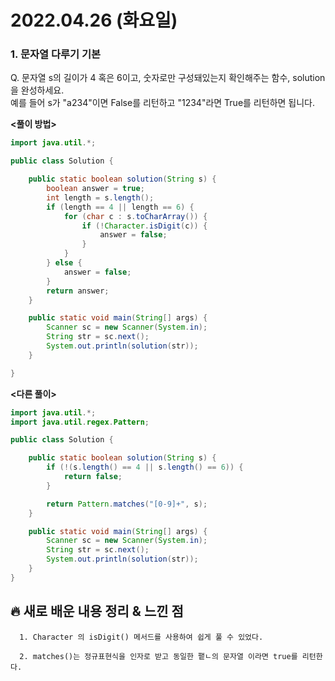 # 2022.04.26 (화요일)

### **1. 문자열 다루기 기본**

Q. 문자열 s의 길이가 4 혹은 6이고, 숫자로만 구성돼있는지 확인해주는 함수, solution을 완성하세요.   
   예를 들어 s가 "a234"이면 False를 리턴하고 "1234"라면 True를 리턴하면 됩니다.



**<풀이 방법>**
```java
import java.util.*;

public class Solution {

    public static boolean solution(String s) {
        boolean answer = true;
        int length = s.length();
        if (length == 4 || length == 6) {
            for (char c : s.toCharArray()) {
                if (!Character.isDigit(c)) {
                    answer = false;
                }
            }
        } else {
            answer = false;
        }
        return answer;
    }

    public static void main(String[] args) {
        Scanner sc = new Scanner(System.in);
        String str = sc.next();
        System.out.println(solution(str));
    }

}
```

**<다른 풀이>**
```java
import java.util.*;
import java.util.regex.Pattern;

public class Solution {

    public static boolean solution(String s) {
        if (!(s.length() == 4 || s.length() == 6)) {
            return false;
        }

        return Pattern.matches("[0-9]+", s);
    }

    public static void main(String[] args) {
        Scanner sc = new Scanner(System.in);
        String str = sc.next();
        System.out.println(solution(str));
    }
}

```
##  **🔥 새로 배운 내용 정리 & 느낀 점**
      
      1. Character 의 isDigit() 메서드를 사용하여 쉽게 풀 수 있었다.

      2. matches()는 정규표현식을 인자로 받고 동일한 퍁ㄴ의 문자열 이라면 true를 리턴한다.
         

      